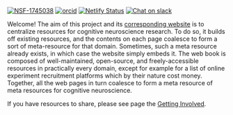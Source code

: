[![NSF-1745038](https://img.shields.io/badge/NSF-1745038-blue.svg)](https://nsf.gov/awardsearch/showAward?AWD_ID=1745038) [![orcid](https://img.shields.io/badge/orcid-0000--0002--6451--4663-brightgreen.svg?logo=orcid)](https://orcid.org/0000-0002-6451-4663) [![Netlify Status](https://api.netlify.com/api/v1/badges/fd38e6ab-2fb3-4f4f-9313-e5b1313248a0/deploy-status)](https://app.netlify.com/sites/meta-meta-resources/deploys) [![Chat on slack](https://img.shields.io/badge/slack-join-ff69b4.svg?logo=slack)](https://join.slack.com/t/meta-meta-resources/shared_invite/zt-gr6x1i0k-~VmpJAZPfXKugXEHhajX2g)

Welcome! The aim of this project and its [corresponding website](https://meta-meta-resources.org) is to centralize resources for cognitive neuroscience research. To do so, it builds off existing resources, and the contents on each page coalesce to form a sort of meta-resource for that domain. Sometimes, such a meta resource already exists, in which case the website simply embeds it. The web book is composed of well-maintained, open-source, and freely-accessible resources in practically every domain, except for example for a list of online experiment recruitment platforms which by their nature cost money. Together, all the web pages in turn coalesce to form a meta resource of meta resources for cognitive neuroscience.

If you have resources to share, please see page the [Getting Involved](https://meta-meta-resources.org/contributing/getting-involved).

